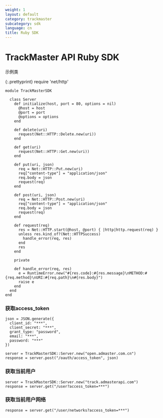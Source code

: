 ```yaml
---
weight: 1
layout: default
category: trackmaster
subcategory: sdk
language: cn
title: Ruby SDK
---
```


# TrackMaster API Ruby SDK

示例类

{:.prettyprint}
    require 'net/http'

    module TrackMasterSDK

      class Server
        def initialize(host, port = 80, options = nil)
          @host = host
          @port = port
          @options = options
        end

        def delete(uri)
          request(Net::HTTP::Delete.new(uri))
        end

        def get(uri)
          request(Net::HTTP::Get.new(uri))
        end

        def put(uri, json)
          req = Net::HTTP::Put.new(uri)
          req["content-type"] = "application/json"
          req.body = json
          request(req)
        end

        def post(uri, json)
          req = Net::HTTP::Post.new(uri)
          req["content-type"] = "application/json"
          req.body = json
          request(req)
        end

        def request(req)
          res = Net::HTTP.start(@host, @port) { |http|http.request(req) }
          unless res.kind_of?(Net::HTTPSuccess)
            handle_error(req, res)
          end
          res
        end

        private

        def handle_error(req, res)
          e = RuntimeError.new("#{res.code}:#{res.message}\nMETHOD:#{req.method}\nURI:#{req.path}\n#{res.body}")
          raise e
        end
      end
    end

### 获取access_token

    json = JSON.generate({
      client_id: "***",
      client_secret: "***",
      grant_type: "password",
      email: "***",
      password: "***"
    })

    server = TrackMasterSDK::Server.new("open.admaster.com.cn")
    response = server.post("/oauth/access_token", json)

### 获取当前用户

    server = TrackMasterSDK::Server.new("track.admasterapi.com")
    response = server.get("/user?access_token=***")

### 获取当前用户网络

    response = server.get("/user/networks?access_token=***")


